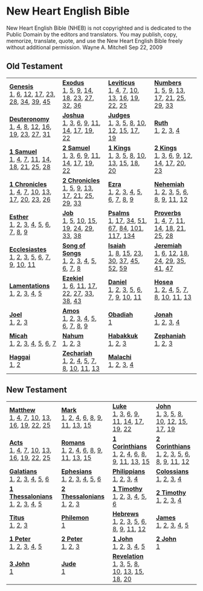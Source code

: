 # New Heart English Bible

New Heart English Bible (NHEB) is not copyrighted and is dedicated to the Public Domain by the editors and translators.   You may publish, copy, memorize, translate, quote, and use the New Heart English Bible freely without additional permission.   Wayne A. Mitchell  Sep 22, 2009



## Old Testament

<table>
<tr>
<td>
<b><a href='Gen.md'>Genesis</a></b><br/>
<a href='Gen.md#genesis-1'>1</a>, <a href='Gen.md#genesis-6'>6</a>, <a href='Gen.md#genesis-12'>12</a>, <a href='Gen.md#genesis-17'>17</a>, <a href='Gen.md#genesis-23'>23</a>, <a href='Gen.md#genesis-28'>28</a>, <a href='Gen.md#genesis-34'>34</a>, <a href='Gen.md#genesis-39'>39</a>, <a href='Gen.md#genesis-45'>45</a>
</td>
<td>
<b><a href='Exod.md'>Exodus</a></b><br/>
<a href='Exod.md#exodus-1'>1</a>, <a href='Exod.md#exodus-5'>5</a>, <a href='Exod.md#exodus-9'>9</a>, <a href='Exod.md#exodus-14'>14</a>, <a href='Exod.md#exodus-18'>18</a>, <a href='Exod.md#exodus-23'>23</a>, <a href='Exod.md#exodus-27'>27</a>, <a href='Exod.md#exodus-32'>32</a>, <a href='Exod.md#exodus-36'>36</a>
</td>
<td>
<b><a href='Lev.md'>Leviticus</a></b><br/>
<a href='Lev.md#leviticus-1'>1</a>, <a href='Lev.md#leviticus-4'>4</a>, <a href='Lev.md#leviticus-7'>7</a>, <a href='Lev.md#leviticus-10'>10</a>, <a href='Lev.md#leviticus-13'>13</a>, <a href='Lev.md#leviticus-16'>16</a>, <a href='Lev.md#leviticus-19'>19</a>, <a href='Lev.md#leviticus-22'>22</a>, <a href='Lev.md#leviticus-25'>25</a>
</td>
<td>
<b><a href='Num.md'>Numbers</a></b><br/>
<a href='Num.md#numbers-1'>1</a>, <a href='Num.md#numbers-5'>5</a>, <a href='Num.md#numbers-9'>9</a>, <a href='Num.md#numbers-13'>13</a>, <a href='Num.md#numbers-17'>17</a>, <a href='Num.md#numbers-21'>21</a>, <a href='Num.md#numbers-25'>25</a>, <a href='Num.md#numbers-29'>29</a>, <a href='Num.md#numbers-33'>33</a>
</td></tr>
<tr>
<td>
<b><a href='Deut.md'>Deuteronomy</a></b><br/>
<a href='Deut.md#deuteronomy-1'>1</a>, <a href='Deut.md#deuteronomy-4'>4</a>, <a href='Deut.md#deuteronomy-8'>8</a>, <a href='Deut.md#deuteronomy-12'>12</a>, <a href='Deut.md#deuteronomy-16'>16</a>, <a href='Deut.md#deuteronomy-19'>19</a>, <a href='Deut.md#deuteronomy-23'>23</a>, <a href='Deut.md#deuteronomy-27'>27</a>, <a href='Deut.md#deuteronomy-31'>31</a>
</td>
<td>
<b><a href='Josh.md'>Joshua</a></b><br/>
<a href='Josh.md#joshua-1'>1</a>, <a href='Josh.md#joshua-3'>3</a>, <a href='Josh.md#joshua-6'>6</a>, <a href='Josh.md#joshua-9'>9</a>, <a href='Josh.md#joshua-11'>11</a>, <a href='Josh.md#joshua-14'>14</a>, <a href='Josh.md#joshua-17'>17</a>, <a href='Josh.md#joshua-19'>19</a>, <a href='Josh.md#joshua-22'>22</a>
</td>
<td>
<b><a href='Judg.md'>Judges</a></b><br/>
<a href='Judg.md#judges-1'>1</a>, <a href='Judg.md#judges-3'>3</a>, <a href='Judg.md#judges-5'>5</a>, <a href='Judg.md#judges-8'>8</a>, <a href='Judg.md#judges-10'>10</a>, <a href='Judg.md#judges-12'>12</a>, <a href='Judg.md#judges-15'>15</a>, <a href='Judg.md#judges-17'>17</a>, <a href='Judg.md#judges-19'>19</a>
</td>
<td>
<b><a href='Ruth.md'>Ruth</a></b><br/>
<a href='Ruth.md#ruth-1'>1</a>, <a href='Ruth.md#ruth-2'>2</a>, <a href='Ruth.md#ruth-3'>3</a>, <a href='Ruth.md#ruth-4'>4</a>
</td></tr>
<tr>
<td>
<b><a href='1Sam.md'>1 Samuel</a></b><br/>
<a href='1Sam.md#1-samuel-1'>1</a>, <a href='1Sam.md#1-samuel-4'>4</a>, <a href='1Sam.md#1-samuel-7'>7</a>, <a href='1Sam.md#1-samuel-11'>11</a>, <a href='1Sam.md#1-samuel-14'>14</a>, <a href='1Sam.md#1-samuel-18'>18</a>, <a href='1Sam.md#1-samuel-21'>21</a>, <a href='1Sam.md#1-samuel-25'>25</a>, <a href='1Sam.md#1-samuel-28'>28</a>
</td>
<td>
<b><a href='2Sam.md'>2 Samuel</a></b><br/>
<a href='2Sam.md#2-samuel-1'>1</a>, <a href='2Sam.md#2-samuel-3'>3</a>, <a href='2Sam.md#2-samuel-6'>6</a>, <a href='2Sam.md#2-samuel-9'>9</a>, <a href='2Sam.md#2-samuel-11'>11</a>, <a href='2Sam.md#2-samuel-14'>14</a>, <a href='2Sam.md#2-samuel-17'>17</a>, <a href='2Sam.md#2-samuel-19'>19</a>, <a href='2Sam.md#2-samuel-22'>22</a>
</td>
<td>
<b><a href='1Kgs.md'>1 Kings</a></b><br/>
<a href='1Kgs.md#1-kings-1'>1</a>, <a href='1Kgs.md#1-kings-3'>3</a>, <a href='1Kgs.md#1-kings-5'>5</a>, <a href='1Kgs.md#1-kings-8'>8</a>, <a href='1Kgs.md#1-kings-10'>10</a>, <a href='1Kgs.md#1-kings-13'>13</a>, <a href='1Kgs.md#1-kings-15'>15</a>, <a href='1Kgs.md#1-kings-18'>18</a>, <a href='1Kgs.md#1-kings-20'>20</a>
</td>
<td>
<b><a href='2Kgs.md'>2 Kings</a></b><br/>
<a href='2Kgs.md#2-kings-1'>1</a>, <a href='2Kgs.md#2-kings-3'>3</a>, <a href='2Kgs.md#2-kings-6'>6</a>, <a href='2Kgs.md#2-kings-9'>9</a>, <a href='2Kgs.md#2-kings-12'>12</a>, <a href='2Kgs.md#2-kings-14'>14</a>, <a href='2Kgs.md#2-kings-17'>17</a>, <a href='2Kgs.md#2-kings-20'>20</a>, <a href='2Kgs.md#2-kings-23'>23</a>
</td></tr>
<tr>
<td>
<b><a href='1Chr.md'>1 Chronicles</a></b><br/>
<a href='1Chr.md#1-chronicles-1'>1</a>, <a href='1Chr.md#1-chronicles-4'>4</a>, <a href='1Chr.md#1-chronicles-7'>7</a>, <a href='1Chr.md#1-chronicles-10'>10</a>, <a href='1Chr.md#1-chronicles-13'>13</a>, <a href='1Chr.md#1-chronicles-17'>17</a>, <a href='1Chr.md#1-chronicles-20'>20</a>, <a href='1Chr.md#1-chronicles-23'>23</a>, <a href='1Chr.md#1-chronicles-26'>26</a>
</td>
<td>
<b><a href='2Chr.md'>2 Chronicles</a></b><br/>
<a href='2Chr.md#2-chronicles-1'>1</a>, <a href='2Chr.md#2-chronicles-5'>5</a>, <a href='2Chr.md#2-chronicles-9'>9</a>, <a href='2Chr.md#2-chronicles-13'>13</a>, <a href='2Chr.md#2-chronicles-17'>17</a>, <a href='2Chr.md#2-chronicles-21'>21</a>, <a href='2Chr.md#2-chronicles-25'>25</a>, <a href='2Chr.md#2-chronicles-29'>29</a>, <a href='2Chr.md#2-chronicles-33'>33</a>
</td>
<td>
<b><a href='Ezra.md'>Ezra</a></b><br/>
<a href='Ezra.md#ezra-1'>1</a>, <a href='Ezra.md#ezra-2'>2</a>, <a href='Ezra.md#ezra-3'>3</a>, <a href='Ezra.md#ezra-4'>4</a>, <a href='Ezra.md#ezra-5'>5</a>, <a href='Ezra.md#ezra-6'>6</a>, <a href='Ezra.md#ezra-7'>7</a>, <a href='Ezra.md#ezra-8'>8</a>, <a href='Ezra.md#ezra-9'>9</a>
</td>
<td>
<b><a href='Neh.md'>Nehemiah</a></b><br/>
<a href='Neh.md#nehemiah-1'>1</a>, <a href='Neh.md#nehemiah-2'>2</a>, <a href='Neh.md#nehemiah-3'>3</a>, <a href='Neh.md#nehemiah-5'>5</a>, <a href='Neh.md#nehemiah-6'>6</a>, <a href='Neh.md#nehemiah-8'>8</a>, <a href='Neh.md#nehemiah-9'>9</a>, <a href='Neh.md#nehemiah-11'>11</a>, <a href='Neh.md#nehemiah-12'>12</a>
</td></tr>
<tr>
</tr>
<tr>
</tr>
<tr>
<td>
<b><a href='Esth.md'>Esther</a></b><br/>
<a href='Esth.md#esther-1'>1</a>, <a href='Esth.md#esther-2'>2</a>, <a href='Esth.md#esther-3'>3</a>, <a href='Esth.md#esther-4'>4</a>, <a href='Esth.md#esther-5'>5</a>, <a href='Esth.md#esther-6'>6</a>, <a href='Esth.md#esther-7'>7</a>, <a href='Esth.md#esther-8'>8</a>, <a href='Esth.md#esther-9'>9</a>
</td>
<td>
<b><a href='Job.md'>Job</a></b><br/>
<a href='Job.md#job-1'>1</a>, <a href='Job.md#job-5'>5</a>, <a href='Job.md#job-10'>10</a>, <a href='Job.md#job-15'>15</a>, <a href='Job.md#job-19'>19</a>, <a href='Job.md#job-24'>24</a>, <a href='Job.md#job-29'>29</a>, <a href='Job.md#job-33'>33</a>, <a href='Job.md#job-38'>38</a>
</td>
<td>
<b><a href='Ps.md'>Psalms</a></b><br/>
<a href='Ps.md#psalms-1'>1</a>, <a href='Ps.md#psalms-17'>17</a>, <a href='Ps.md#psalms-34'>34</a>, <a href='Ps.md#psalms-51'>51</a>, <a href='Ps.md#psalms-67'>67</a>, <a href='Ps.md#psalms-84'>84</a>, <a href='Ps.md#psalms-101'>101</a>, <a href='Ps.md#psalms-117'>117</a>, <a href='Ps.md#psalms-134'>134</a>
</td>
<td>
<b><a href='Prov.md'>Proverbs</a></b><br/>
<a href='Prov.md#proverbs-1'>1</a>, <a href='Prov.md#proverbs-4'>4</a>, <a href='Prov.md#proverbs-7'>7</a>, <a href='Prov.md#proverbs-11'>11</a>, <a href='Prov.md#proverbs-14'>14</a>, <a href='Prov.md#proverbs-18'>18</a>, <a href='Prov.md#proverbs-21'>21</a>, <a href='Prov.md#proverbs-25'>25</a>, <a href='Prov.md#proverbs-28'>28</a>
</td></tr>
<tr>
<td>
<b><a href='Eccl.md'>Ecclesiastes</a></b><br/>
<a href='Eccl.md#ecclesiastes-1'>1</a>, <a href='Eccl.md#ecclesiastes-2'>2</a>, <a href='Eccl.md#ecclesiastes-3'>3</a>, <a href='Eccl.md#ecclesiastes-5'>5</a>, <a href='Eccl.md#ecclesiastes-6'>6</a>, <a href='Eccl.md#ecclesiastes-7'>7</a>, <a href='Eccl.md#ecclesiastes-9'>9</a>, <a href='Eccl.md#ecclesiastes-10'>10</a>, <a href='Eccl.md#ecclesiastes-11'>11</a>
</td>
<td>
<b><a href='Song.md'>Song of Songs</a></b><br/>
<a href='Song.md#song-of-songs-1'>1</a>, <a href='Song.md#song-of-songs-2'>2</a>, <a href='Song.md#song-of-songs-3'>3</a>, <a href='Song.md#song-of-songs-4'>4</a>, <a href='Song.md#song-of-songs-5'>5</a>, <a href='Song.md#song-of-songs-6'>6</a>, <a href='Song.md#song-of-songs-7'>7</a>, <a href='Song.md#song-of-songs-8'>8</a>
</td>
<td>
<b><a href='Isa.md'>Isaiah</a></b><br/>
<a href='Isa.md#isaiah-1'>1</a>, <a href='Isa.md#isaiah-8'>8</a>, <a href='Isa.md#isaiah-15'>15</a>, <a href='Isa.md#isaiah-23'>23</a>, <a href='Isa.md#isaiah-30'>30</a>, <a href='Isa.md#isaiah-37'>37</a>, <a href='Isa.md#isaiah-45'>45</a>, <a href='Isa.md#isaiah-52'>52</a>, <a href='Isa.md#isaiah-59'>59</a>
</td>
<td>
<b><a href='Jer.md'>Jeremiah</a></b><br/>
<a href='Jer.md#jeremiah-1'>1</a>, <a href='Jer.md#jeremiah-6'>6</a>, <a href='Jer.md#jeremiah-12'>12</a>, <a href='Jer.md#jeremiah-18'>18</a>, <a href='Jer.md#jeremiah-24'>24</a>, <a href='Jer.md#jeremiah-29'>29</a>, <a href='Jer.md#jeremiah-35'>35</a>, <a href='Jer.md#jeremiah-41'>41</a>, <a href='Jer.md#jeremiah-47'>47</a>
</td></tr>
<tr>
<td>
<b><a href='Lam.md'>Lamentations</a></b><br/>
<a href='Lam.md#lamentations-1'>1</a>, <a href='Lam.md#lamentations-2'>2</a>, <a href='Lam.md#lamentations-3'>3</a>, <a href='Lam.md#lamentations-4'>4</a>, <a href='Lam.md#lamentations-5'>5</a>
</td>
<td>
<b><a href='Ezek.md'>Ezekiel</a></b><br/>
<a href='Ezek.md#ezekiel-1'>1</a>, <a href='Ezek.md#ezekiel-6'>6</a>, <a href='Ezek.md#ezekiel-11'>11</a>, <a href='Ezek.md#ezekiel-17'>17</a>, <a href='Ezek.md#ezekiel-22'>22</a>, <a href='Ezek.md#ezekiel-27'>27</a>, <a href='Ezek.md#ezekiel-33'>33</a>, <a href='Ezek.md#ezekiel-38'>38</a>, <a href='Ezek.md#ezekiel-43'>43</a>
</td>
<td>
<b><a href='Dan.md'>Daniel</a></b><br/>
<a href='Dan.md#daniel-1'>1</a>, <a href='Dan.md#daniel-2'>2</a>, <a href='Dan.md#daniel-3'>3</a>, <a href='Dan.md#daniel-5'>5</a>, <a href='Dan.md#daniel-6'>6</a>, <a href='Dan.md#daniel-7'>7</a>, <a href='Dan.md#daniel-9'>9</a>, <a href='Dan.md#daniel-10'>10</a>, <a href='Dan.md#daniel-11'>11</a>
</td>
<td>
<b><a href='Hos.md'>Hosea</a></b><br/>
<a href='Hos.md#hosea-1'>1</a>, <a href='Hos.md#hosea-2'>2</a>, <a href='Hos.md#hosea-4'>4</a>, <a href='Hos.md#hosea-5'>5</a>, <a href='Hos.md#hosea-7'>7</a>, <a href='Hos.md#hosea-8'>8</a>, <a href='Hos.md#hosea-10'>10</a>, <a href='Hos.md#hosea-11'>11</a>, <a href='Hos.md#hosea-13'>13</a>
</td></tr>
<tr>
<td>
<b><a href='Joel.md'>Joel</a></b><br/>
<a href='Joel.md#joel-1'>1</a>, <a href='Joel.md#joel-2'>2</a>, <a href='Joel.md#joel-3'>3</a>
</td>
<td>
<b><a href='Amos.md'>Amos</a></b><br/>
<a href='Amos.md#amos-1'>1</a>, <a href='Amos.md#amos-2'>2</a>, <a href='Amos.md#amos-3'>3</a>, <a href='Amos.md#amos-4'>4</a>, <a href='Amos.md#amos-5'>5</a>, <a href='Amos.md#amos-6'>6</a>, <a href='Amos.md#amos-7'>7</a>, <a href='Amos.md#amos-8'>8</a>, <a href='Amos.md#amos-9'>9</a>
</td>
<td>
<b><a href='Obad.md'>Obadiah</a></b><br/>
<a href='Obad.md#obadiah-1'>1</a>
</td>
<td>
<b><a href='Jonah.md'>Jonah</a></b><br/>
<a href='Jonah.md#jonah-1'>1</a>, <a href='Jonah.md#jonah-2'>2</a>, <a href='Jonah.md#jonah-3'>3</a>, <a href='Jonah.md#jonah-4'>4</a>
</td></tr>
<tr>
<td>
<b><a href='Mic.md'>Micah</a></b><br/>
<a href='Mic.md#micah-1'>1</a>, <a href='Mic.md#micah-2'>2</a>, <a href='Mic.md#micah-3'>3</a>, <a href='Mic.md#micah-4'>4</a>, <a href='Mic.md#micah-5'>5</a>, <a href='Mic.md#micah-6'>6</a>, <a href='Mic.md#micah-7'>7</a>
</td>
<td>
<b><a href='Nah.md'>Nahum</a></b><br/>
<a href='Nah.md#nahum-1'>1</a>, <a href='Nah.md#nahum-2'>2</a>, <a href='Nah.md#nahum-3'>3</a>
</td>
<td>
<b><a href='Hab.md'>Habakkuk</a></b><br/>
<a href='Hab.md#habakkuk-1'>1</a>, <a href='Hab.md#habakkuk-2'>2</a>, <a href='Hab.md#habakkuk-3'>3</a>
</td>
<td>
<b><a href='Zeph.md'>Zephaniah</a></b><br/>
<a href='Zeph.md#zephaniah-1'>1</a>, <a href='Zeph.md#zephaniah-2'>2</a>, <a href='Zeph.md#zephaniah-3'>3</a>
</td></tr>
<tr>
<td>
<b><a href='Hag.md'>Haggai</a></b><br/>
<a href='Hag.md#haggai-1'>1</a>, <a href='Hag.md#haggai-2'>2</a>
</td>
<td>
<b><a href='Zech.md'>Zechariah</a></b><br/>
<a href='Zech.md#zechariah-1'>1</a>, <a href='Zech.md#zechariah-2'>2</a>, <a href='Zech.md#zechariah-4'>4</a>, <a href='Zech.md#zechariah-5'>5</a>, <a href='Zech.md#zechariah-7'>7</a>, <a href='Zech.md#zechariah-8'>8</a>, <a href='Zech.md#zechariah-10'>10</a>, <a href='Zech.md#zechariah-11'>11</a>, <a href='Zech.md#zechariah-13'>13</a>
</td>
<td>
<b><a href='Mal.md'>Malachi</a></b><br/>
<a href='Mal.md#malachi-1'>1</a>, <a href='Mal.md#malachi-2'>2</a>, <a href='Mal.md#malachi-3'>3</a>, <a href='Mal.md#malachi-4'>4</a>
</td></tr>
</table>

## New Testament

<table>
<tr>
<td>
<b><a href='Matt.md'>Matthew</a></b><br/>
<a href='Matt.md#matthew-1'>1</a>, <a href='Matt.md#matthew-4'>4</a>, <a href='Matt.md#matthew-7'>7</a>, <a href='Matt.md#matthew-10'>10</a>, <a href='Matt.md#matthew-13'>13</a>, <a href='Matt.md#matthew-16'>16</a>, <a href='Matt.md#matthew-19'>19</a>, <a href='Matt.md#matthew-22'>22</a>, <a href='Matt.md#matthew-25'>25</a>
</td>
<td>
<b><a href='Mark.md'>Mark</a></b><br/>
<a href='Mark.md#mark-1'>1</a>, <a href='Mark.md#mark-2'>2</a>, <a href='Mark.md#mark-4'>4</a>, <a href='Mark.md#mark-6'>6</a>, <a href='Mark.md#mark-8'>8</a>, <a href='Mark.md#mark-9'>9</a>, <a href='Mark.md#mark-11'>11</a>, <a href='Mark.md#mark-13'>13</a>, <a href='Mark.md#mark-15'>15</a>
</td>
<td>
<b><a href='Luke.md'>Luke</a></b><br/>
<a href='Luke.md#luke-1'>1</a>, <a href='Luke.md#luke-3'>3</a>, <a href='Luke.md#luke-6'>6</a>, <a href='Luke.md#luke-9'>9</a>, <a href='Luke.md#luke-11'>11</a>, <a href='Luke.md#luke-14'>14</a>, <a href='Luke.md#luke-17'>17</a>, <a href='Luke.md#luke-19'>19</a>, <a href='Luke.md#luke-22'>22</a>
</td>
<td>
<b><a href='John.md'>John</a></b><br/>
<a href='John.md#john-1'>1</a>, <a href='John.md#john-3'>3</a>, <a href='John.md#john-5'>5</a>, <a href='John.md#john-8'>8</a>, <a href='John.md#john-10'>10</a>, <a href='John.md#john-12'>12</a>, <a href='John.md#john-15'>15</a>, <a href='John.md#john-17'>17</a>, <a href='John.md#john-19'>19</a>
</td></tr>
<tr>
<td>
<b><a href='Acts.md'>Acts</a></b><br/>
<a href='Acts.md#acts-1'>1</a>, <a href='Acts.md#acts-4'>4</a>, <a href='Acts.md#acts-7'>7</a>, <a href='Acts.md#acts-10'>10</a>, <a href='Acts.md#acts-13'>13</a>, <a href='Acts.md#acts-16'>16</a>, <a href='Acts.md#acts-19'>19</a>, <a href='Acts.md#acts-22'>22</a>, <a href='Acts.md#acts-25'>25</a>
</td>
<td>
<b><a href='Rom.md'>Romans</a></b><br/>
<a href='Rom.md#romans-1'>1</a>, <a href='Rom.md#romans-2'>2</a>, <a href='Rom.md#romans-4'>4</a>, <a href='Rom.md#romans-6'>6</a>, <a href='Rom.md#romans-8'>8</a>, <a href='Rom.md#romans-9'>9</a>, <a href='Rom.md#romans-11'>11</a>, <a href='Rom.md#romans-13'>13</a>, <a href='Rom.md#romans-15'>15</a>
</td>
<td>
<b><a href='1Cor.md'>1 Corinthians</a></b><br/>
<a href='1Cor.md#1-corinthians-1'>1</a>, <a href='1Cor.md#1-corinthians-2'>2</a>, <a href='1Cor.md#1-corinthians-4'>4</a>, <a href='1Cor.md#1-corinthians-6'>6</a>, <a href='1Cor.md#1-corinthians-8'>8</a>, <a href='1Cor.md#1-corinthians-9'>9</a>, <a href='1Cor.md#1-corinthians-11'>11</a>, <a href='1Cor.md#1-corinthians-13'>13</a>, <a href='1Cor.md#1-corinthians-15'>15</a>
</td>
<td>
<b><a href='2Cor.md'>2 Corinthians</a></b><br/>
<a href='2Cor.md#2-corinthians-1'>1</a>, <a href='2Cor.md#2-corinthians-2'>2</a>, <a href='2Cor.md#2-corinthians-3'>3</a>, <a href='2Cor.md#2-corinthians-5'>5</a>, <a href='2Cor.md#2-corinthians-6'>6</a>, <a href='2Cor.md#2-corinthians-8'>8</a>, <a href='2Cor.md#2-corinthians-9'>9</a>, <a href='2Cor.md#2-corinthians-11'>11</a>, <a href='2Cor.md#2-corinthians-12'>12</a>
</td></tr>
<tr>
<td>
<b><a href='Gal.md'>Galatians</a></b><br/>
<a href='Gal.md#galatians-1'>1</a>, <a href='Gal.md#galatians-2'>2</a>, <a href='Gal.md#galatians-3'>3</a>, <a href='Gal.md#galatians-4'>4</a>, <a href='Gal.md#galatians-5'>5</a>, <a href='Gal.md#galatians-6'>6</a>
</td>
<td>
<b><a href='Eph.md'>Ephesians</a></b><br/>
<a href='Eph.md#ephesians-1'>1</a>, <a href='Eph.md#ephesians-2'>2</a>, <a href='Eph.md#ephesians-3'>3</a>, <a href='Eph.md#ephesians-4'>4</a>, <a href='Eph.md#ephesians-5'>5</a>, <a href='Eph.md#ephesians-6'>6</a>
</td>
<td>
<b><a href='Phil.md'>Philippians</a></b><br/>
<a href='Phil.md#philippians-1'>1</a>, <a href='Phil.md#philippians-2'>2</a>, <a href='Phil.md#philippians-3'>3</a>, <a href='Phil.md#philippians-4'>4</a>
</td>
<td>
<b><a href='Col.md'>Colossians</a></b><br/>
<a href='Col.md#colossians-1'>1</a>, <a href='Col.md#colossians-2'>2</a>, <a href='Col.md#colossians-3'>3</a>, <a href='Col.md#colossians-4'>4</a>
</td></tr>
<tr>
<td>
<b><a href='1Thess.md'>1 Thessalonians</a></b><br/>
<a href='1Thess.md#1-thessalonians-1'>1</a>, <a href='1Thess.md#1-thessalonians-2'>2</a>, <a href='1Thess.md#1-thessalonians-3'>3</a>, <a href='1Thess.md#1-thessalonians-4'>4</a>, <a href='1Thess.md#1-thessalonians-5'>5</a>
</td>
<td>
<b><a href='2Thess.md'>2 Thessalonians</a></b><br/>
<a href='2Thess.md#2-thessalonians-1'>1</a>, <a href='2Thess.md#2-thessalonians-2'>2</a>, <a href='2Thess.md#2-thessalonians-3'>3</a>
</td>
<td>
<b><a href='1Tim.md'>1 Timothy</a></b><br/>
<a href='1Tim.md#1-timothy-1'>1</a>, <a href='1Tim.md#1-timothy-2'>2</a>, <a href='1Tim.md#1-timothy-3'>3</a>, <a href='1Tim.md#1-timothy-4'>4</a>, <a href='1Tim.md#1-timothy-5'>5</a>, <a href='1Tim.md#1-timothy-6'>6</a>
</td>
<td>
<b><a href='2Tim.md'>2 Timothy</a></b><br/>
<a href='2Tim.md#2-timothy-1'>1</a>, <a href='2Tim.md#2-timothy-2'>2</a>, <a href='2Tim.md#2-timothy-3'>3</a>, <a href='2Tim.md#2-timothy-4'>4</a>
</td></tr>
<tr>
<td>
<b><a href='Titus.md'>Titus</a></b><br/>
<a href='Titus.md#titus-1'>1</a>, <a href='Titus.md#titus-2'>2</a>, <a href='Titus.md#titus-3'>3</a>
</td>
<td>
<b><a href='Phlm.md'>Philemon</a></b><br/>
<a href='Phlm.md#philemon-1'>1</a>
</td>
<td>
<b><a href='Heb.md'>Hebrews</a></b><br/>
<a href='Heb.md#hebrews-1'>1</a>, <a href='Heb.md#hebrews-2'>2</a>, <a href='Heb.md#hebrews-3'>3</a>, <a href='Heb.md#hebrews-5'>5</a>, <a href='Heb.md#hebrews-6'>6</a>, <a href='Heb.md#hebrews-8'>8</a>, <a href='Heb.md#hebrews-9'>9</a>, <a href='Heb.md#hebrews-11'>11</a>, <a href='Heb.md#hebrews-12'>12</a>
</td>
<td>
<b><a href='Jas.md'>James</a></b><br/>
<a href='Jas.md#james-1'>1</a>, <a href='Jas.md#james-2'>2</a>, <a href='Jas.md#james-3'>3</a>, <a href='Jas.md#james-4'>4</a>, <a href='Jas.md#james-5'>5</a>
</td></tr>
<tr>
<td>
<b><a href='1Pet.md'>1 Peter</a></b><br/>
<a href='1Pet.md#1-peter-1'>1</a>, <a href='1Pet.md#1-peter-2'>2</a>, <a href='1Pet.md#1-peter-3'>3</a>, <a href='1Pet.md#1-peter-4'>4</a>, <a href='1Pet.md#1-peter-5'>5</a>
</td>
<td>
<b><a href='2Pet.md'>2 Peter</a></b><br/>
<a href='2Pet.md#2-peter-1'>1</a>, <a href='2Pet.md#2-peter-2'>2</a>, <a href='2Pet.md#2-peter-3'>3</a>
</td>
<td>
<b><a href='1John.md'>1 John</a></b><br/>
<a href='1John.md#1-john-1'>1</a>, <a href='1John.md#1-john-2'>2</a>, <a href='1John.md#1-john-3'>3</a>, <a href='1John.md#1-john-4'>4</a>, <a href='1John.md#1-john-5'>5</a>
</td>
<td>
<b><a href='2John.md'>2 John</a></b><br/>
<a href='2John.md#2-john-1'>1</a>
</td></tr>
<tr>
<td>
<b><a href='3John.md'>3 John</a></b><br/>
<a href='3John.md#3-john-1'>1</a>
</td>
<td>
<b><a href='Jude.md'>Jude</a></b><br/>
<a href='Jude.md#jude-1'>1</a>
</td>
<td>
<b><a href='Rev.md'>Revelation</a></b><br/>
<a href='Rev.md#revelation-1'>1</a>, <a href='Rev.md#revelation-3'>3</a>, <a href='Rev.md#revelation-5'>5</a>, <a href='Rev.md#revelation-8'>8</a>, <a href='Rev.md#revelation-10'>10</a>, <a href='Rev.md#revelation-13'>13</a>, <a href='Rev.md#revelation-15'>15</a>, <a href='Rev.md#revelation-18'>18</a>, <a href='Rev.md#revelation-20'>20</a>
</td></tr>
</table>